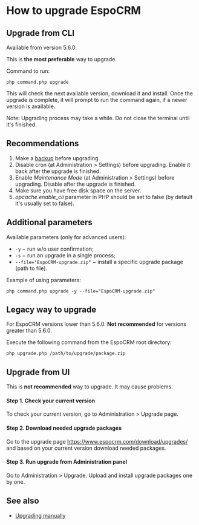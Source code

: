 # How to upgrade EspoCRM

## Upgrade from CLI

Available from version 5.6.0.

This is **the most preferable** way to upgrade.

Command to run:

```
php command.php upgrade
```

This will check the next available version, download it and install. Once the upgrade is complete, it will prompt to run the command again, if a newer version is available.

Note: Upgrading process may take a while. Do not close the terminal until it's finished.

## Recommendations

1. Make a [backup](backup-and-restore.md) before upgrading.
2. Disable cron (at Administration > Settings) before upgrading. Enable it back after the upgrade is finished.
3. Enable *Maintenance Mode* (at Administration > Settings) before upgrading. Disable after the upgrade is finished.
4. Make sure you have free disk space on the server.
5. *opcache.enable_cli* parameter in PHP should be set to false (by default it's usually set to false).

## Additional parameters

Available parameters (only for advanced users):

- `-y` − run w/o user confirmation;
- `-s` − run an upgrade in a single process;
- `--file="EspoCRM-upgrade.zip"` − install a specific upgrade package (path to file).

Example of using parameters:

```
php command.php upgrade -y --file="EspoCRM-upgrade.zip"
```

## Legacy way to upgrade

For EspoCRM versions lower than 5.6.0. **Not recommended** for versions greater than 5.6.0.

Execute the following command from the EspoCRM root directory:

```
php upgrade.php /path/to/upgrade/package.zip
```

## Upgrade from UI

This is **not recommended** way to upgrade. It may cause problems.

#### Step 1. Check your current version

To check your current version, go to Administration > Upgrade page.

#### Step 2. Download needed upgrade packages

Go to the upgrade page https://www.espocrm.com/download/upgrades/ and based on your current version download needed packages.

#### Step 3. Run upgrade from Administration panel

Go to Administration > Upgrade. Upload and install upgrade packages one by one.

## See also

* [Upgrading manually](upgrading-manually.md)

